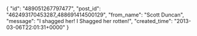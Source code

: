  {
   "id": "489051267797477",
   "post_id": "462493170453287_488691414500129",
   "from_name": "Scott Duncan",
   "message": "I shagged her! I Shagged her rotten!",
   "created_time": "2013-03-06T22:01:31+0000"
 }
